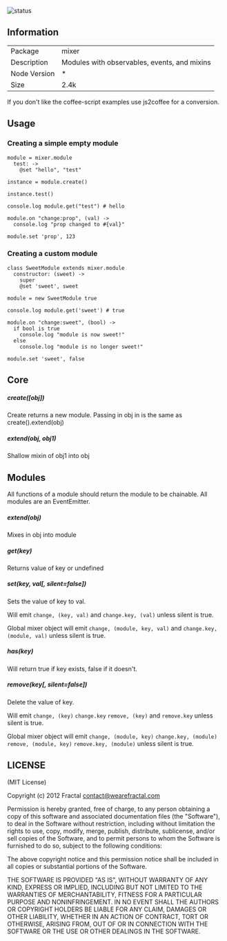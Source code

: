 ![status](https://secure.travis-ci.org/wearefractal/mixer.png?branch=master)

## Information

<table>
<tr> 
<td>Package</td><td>mixer</td>
</tr>
<tr>
<td>Description</td>
<td>Modules with observables, events, and mixins</td>
</tr>
<tr>
<td>Node Version</td>
<td>*</td>
</tr>
<tr>
<td>Size</td>
<td>2.4k</td>
</tr>
</table>

If you don't like the coffee-script examples use js2coffee for a conversion.

## Usage

### Creating a simple empty module

```coffee-script
module = mixer.module
  test: ->
    @set "hello", "test"

instance = module.create()

instance.test()

console.log module.get("test") # hello

module.on "change:prop", (val) ->
  console.log "prop changed to #{val}"

module.set 'prop', 123
```

### Creating a custom module

```coffee-script
class SweetModule extends mixer.module
  constructor: (sweet) ->
    super
    @set 'sweet', sweet

module = new SweetModule true

console.log module.get('sweet') # true

module.on "change:sweet", (bool) ->
  if bool is true
    console.log "module is now sweet!"
  else
    console.log "module is no longer sweet!"

module.set 'sweet', false
```

## Core

##### create([obj])

Create returns a new module. Passing in obj in is the same as create().extend(obj)

##### extend(obj, obj1)

Shallow mixin of obj1 into obj

## Modules

All functions of a module should return the module to be chainable. All modules are an EventEmitter.

##### extend(obj)

Mixes in obj into module

##### get(key)

Returns value of key or undefined

##### set(key, val[, silent=false])

Sets the value of key to val. 

Will emit ```change, (key, val)``` and ```change.key, (val)``` unless silent is true.

Global mixer object will emit ```change, (module, key, val)``` and ```change.key, (module, val)``` unless silent is true.

##### has(key)

Will return true if key exists, false if it doesn't.

##### remove(key[, silent=false])

Delete the value of key.

Will emit ```change, (key)``` ```change.key``` ```remove, (key)``` and ```remove.key``` unless silent is true.

Global mixer object will emit ```change, (module, key)``` ```change.key, (module)``` ```remove, (module, key)``` ```remove.key, (module)``` unless silent is true.

## LICENSE

(MIT License)

Copyright (c) 2012 Fractal <contact@wearefractal.com>

Permission is hereby granted, free of charge, to any person obtaining
a copy of this software and associated documentation files (the
"Software"), to deal in the Software without restriction, including
without limitation the rights to use, copy, modify, merge, publish,
distribute, sublicense, and/or sell copies of the Software, and to
permit persons to whom the Software is furnished to do so, subject to
the following conditions:

The above copyright notice and this permission notice shall be
included in all copies or substantial portions of the Software.

THE SOFTWARE IS PROVIDED "AS IS", WITHOUT WARRANTY OF ANY KIND,
EXPRESS OR IMPLIED, INCLUDING BUT NOT LIMITED TO THE WARRANTIES OF
MERCHANTABILITY, FITNESS FOR A PARTICULAR PURPOSE AND
NONINFRINGEMENT. IN NO EVENT SHALL THE AUTHORS OR COPYRIGHT HOLDERS BE
LIABLE FOR ANY CLAIM, DAMAGES OR OTHER LIABILITY, WHETHER IN AN ACTION
OF CONTRACT, TORT OR OTHERWISE, ARISING FROM, OUT OF OR IN CONNECTION
WITH THE SOFTWARE OR THE USE OR OTHER DEALINGS IN THE SOFTWARE.
